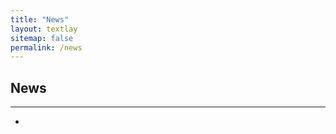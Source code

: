 ```yaml
---
title: "News"
layout: textlay
sitemap: false
permalink: /news
---
```


## News

------

<div class="jumbotron">
<div class="col-md-12 col-sm-12">

-   
  

</div>
</div>

